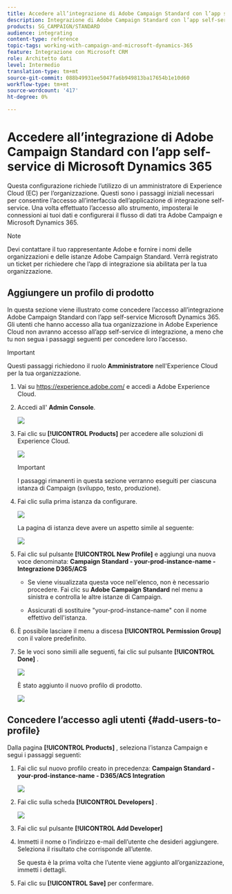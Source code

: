 ```yaml
---
title: Accedere all’integrazione di Adobe Campaign Standard con l’app self-service Dynamics 365
description: Integrazione di Adobe Campaign Standard con l’app self-service di Dynamics 365
products: SG_CAMPAIGN/STANDARD
audience: integrating
content-type: reference
topic-tags: working-with-campaign-and-microsoft-dynamics-365
feature: Integrazione con Microsoft CRM
role: Architetto dati
level: Intermedio
translation-type: tm+mt
source-git-commit: 088b49931ee5047fa6b949813ba17654b1e10d60
workflow-type: tm+mt
source-wordcount: '417'
ht-degree: 0%

---
```



# Accedere all’integrazione di Adobe Campaign Standard con l’app self-service di Microsoft Dynamics 365

Questa configurazione richiede l’utilizzo di un amministratore di Experience Cloud (EC) per l’organizzazione. Questi sono i passaggi iniziali necessari per consentire l’accesso all’interfaccia dell’applicazione di integrazione self-service. Una volta effettuato l’accesso allo strumento, imposterai le connessioni ai tuoi dati e configurerai il flusso di dati tra Adobe Campaign e Microsoft Dynamics 365.

>[!NOTE]
>
>Devi contattare il tuo rappresentante Adobe e fornire i nomi delle organizzazioni e delle istanze Adobe Campaign Standard. Verrà registrato un ticket per richiedere che l’app di integrazione sia abilitata per la tua organizzazione.

## Aggiungere un profilo di prodotto

In questa sezione viene illustrato come concedere l’accesso all’integrazione Adobe Campaign Standard con l’app self-service Microsoft Dynamics 365. Gli utenti che hanno accesso alla tua organizzazione in Adobe Experience Cloud non avranno accesso all’app self-service di integrazione, a meno che tu non segua i passaggi seguenti per concedere loro l’accesso.

>[!IMPORTANT]
>
> Questi passaggi richiedono il ruolo **Amministratore** nell&#39;Experience Cloud per la tua organizzazione.


1. Vai su https://experience.adobe.com/ e accedi a Adobe Experience Cloud.
1. Accedi all&#39; **Admin Console**.

   ![](assets/do-not-localize/d365-to-acs-access-3.png)

1. Fai clic su **[!UICONTROL Products]** per accedere alle soluzioni di Experience Cloud.

   ![](assets/do-not-localize/d365-to-acs-access-6.png)


   >[!IMPORTANT]
   >
   >I passaggi rimanenti in questa sezione verranno eseguiti per ciascuna istanza di Campaign (sviluppo, testo, produzione).

1. Fai clic sulla prima istanza da configurare.

   ![](assets/do-not-localize/d365-to-acs-access-6.png)

   La pagina di istanza deve avere un aspetto simile al seguente:

   ![](assets/do-not-localize/d365-to-acs-access-8.png)

1. Fai clic sul pulsante **[!UICONTROL New Profile]** e aggiungi una nuova voce denominata: **Campaign Standard - your-prod-instance-name - Integrazione D365/ACS**

   * Se viene visualizzata questa voce nell&#39;elenco, non è necessario procedere. Fai clic su **Adobe Campaign Standard** nel menu a sinistra e controlla le altre istanze di Campaign.

   * Assicurati di sostituire &quot;your-prod-instance-name&quot; con il nome effettivo dell&#39;istanza.

1. È possibile lasciare il menu a discesa **[!UICONTROL Permission Group]** con il valore predefinito.

1. Se le voci sono simili alle seguenti, fai clic sul pulsante **[!UICONTROL Done]** .

   ![](assets/do-not-localize/d365-to-acs-access-14.png)

   È stato aggiunto il nuovo profilo di prodotto.

   ![](assets/do-not-localize/d365-to-acs-access-15.png)

## Concedere l’accesso agli utenti {#add-users-to-profile}

Dalla pagina **[!UICONTROL Products]** , seleziona l’istanza Campaign e segui i passaggi seguenti:

1. Fai clic sul nuovo profilo creato in precedenza:  **Campaign Standard - your-prod-instance-name - D365/ACS Integration**

   ![](assets/do-not-localize/d365-to-acs-access-15.png)

1. Fai clic sulla scheda **[!UICONTROL Developers]** .

   ![](assets/do-not-localize/d365-to-acs-access-18.png)

1. Fai clic sul pulsante **[!UICONTROL Add Developer]**

1. Immetti il nome o l’indirizzo e-mail dell’utente che desideri aggiungere.  Seleziona il risultato che corrisponde all’utente.

   Se questa è la prima volta che l’utente viene aggiunto all’organizzazione, immetti i dettagli.

1. Fai clic su **[!UICONTROL Save]** per confermare.
